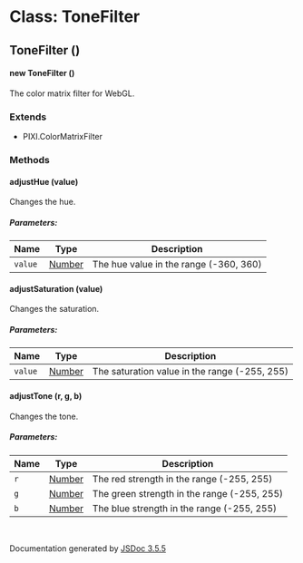 # Class: ToneFilter

## ToneFilter ()

#### new ToneFilter ()

The color matrix filter for WebGL.
<dl>
</dl>

### Extends

* PIXI.ColorMatrixFilter

### Methods

#### adjustHue (value)

Changes the hue.

##### Parameters:

| Name | Type | Description |
| --- | --- | --- |
| `value` | [Number](Number.md) | The hue value in the range (-360, 360) |

<dl>
</dl>

#### adjustSaturation (value)

Changes the saturation.

##### Parameters:

| Name | Type | Description |
| --- | --- | --- |
| `value` | [Number](Number.md) | The saturation value in the range (-255, 255) |

<dl>
</dl>

#### adjustTone (r, g, b)

Changes the tone.

##### Parameters:

| Name | Type | Description |
| --- | --- | --- |
| `r` | [Number](Number.md) | The red strength in the range (-255, 255) |
| `g` | [Number](Number.md) | The green strength in the range (-255, 255) |
| `b` | [Number](Number.md) | The blue strength in the range (-255, 255) |

<dl>
</dl>
 <br>

  Documentation generated by [JSDoc 3.5.5](https://github.com/jsdoc3/jsdoc)
